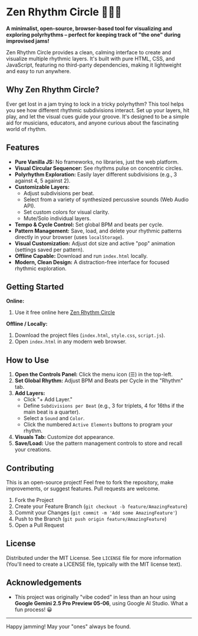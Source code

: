 # Zen Rhythm Circle 🧘‍♂️🥁

**A minimalist, open-source, browser-based tool for visualizing and exploring polyrhythms – perfect for keeping track of "the one" during improvised jams!**

Zen Rhythm Circle provides a clean, calming interface to create and visualize multiple rhythmic layers. It's built with pure HTML, CSS, and JavaScript, featuring no third-party dependencies, making it lightweight and easy to run anywhere.

<!-- [ Try it Online! ] (YOUR_DEPLOYMENT_LINK_HERE) -->
<!-- Placeholder for a GIF: ![Zen Rhythm Circle Demo](link_to_your_demo.gif) -->

## Why Zen Rhythm Circle?

Ever get lost in a jam trying to lock in a tricky polyrhythm? This tool helps you see how different rhythmic subdivisions interact. Set up your layers, hit play, and let the visual cues guide your groove. It's designed to be a simple aid for musicians, educators, and anyone curious about the fascinating world of rhythm.

## Features

*   **Pure Vanilla JS:** No frameworks, no libraries, just the web platform.
*   **Visual Circular Sequencer:** See rhythms pulse on concentric circles.
*   **Polyrhythm Exploration:** Easily layer different subdivisions (e.g., 3 against 4, 5 against 2).
*   **Customizable Layers:**
    *   Adjust subdivisions per beat.
    *   Select from a variety of synthesized percussive sounds (Web Audio API).
    *   Set custom colors for visual clarity.
    *   Mute/Solo individual layers.
*   **Tempo & Cycle Control:** Set global BPM and beats per cycle.
*   **Pattern Management:** Save, load, and delete your rhythmic patterns directly in your browser (uses `localStorage`).
*   **Visual Customization:** Adjust dot size and active "pop" animation (settings saved per pattern).
*   **Offline Capable:** Download and run `index.html` locally.
*   **Modern, Clean Design:** A distraction-free interface for focused rhythmic exploration.

## Getting Started

**Online:**
<!-- 1. Visit [YOUR_DEPLOYMENT_LINK_HERE] -->
1.  Use it free online here [Zen Rhythm Circle](https://paulschwenn.github.io/zen-rhythm-circle/)

**Offline / Locally:**
1.  Download the project files (`index.html`, `style.css`, `script.js`).
2.  Open `index.html` in any modern web browser.

## How to Use

1.  **Open the Controls Panel:** Click the menu icon (☰) in the top-left.
2.  **Set Global Rhythm:** Adjust BPM and Beats per Cycle in the "Rhythm" tab.
3.  **Add Layers:**
    *   Click "+ Add Layer."
    *   Define `Subdivisions per Beat` (e.g., 3 for triplets, 4 for 16ths if the main beat is a quarter).
    *   Select a `Sound` and `Color`.
    *   Click the numbered `Active Elements` buttons to program your rhythm.
4.  **Visuals Tab:** Customize dot appearance.
5.  **Save/Load:** Use the pattern management controls to store and recall your creations.

## Contributing

This is an open-source project! Feel free to fork the repository, make improvements, or suggest features. Pull requests are welcome.

1.  Fork the Project
2.  Create your Feature Branch (`git checkout -b feature/AmazingFeature`)
3.  Commit your Changes (`git commit -m 'Add some AmazingFeature'`)
4.  Push to the Branch (`git push origin feature/AmazingFeature`)
5.  Open a Pull Request

## License

Distributed under the MIT License. See `LICENSE` file for more information (You'll need to create a LICENSE file, typically with the MIT license text).

## Acknowledgements

*   This project was originally "vibe coded" in less than an hour using **Google Gemini 2.5 Pro Preview 05-06**, using Google AI Studio. What a fun process! 😀

---

Happy jamming! May your "ones" always be found.
